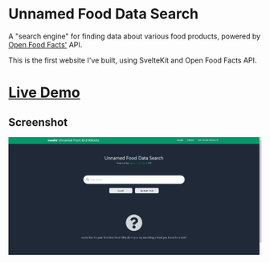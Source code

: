 # Unnamed Food Data Search
A "search engine" for finding data about various food products, powered by [Open Food Facts'](https://world.openfoodfacts.org/) API.

This is the first website I've built, using SvelteKit and Open Food Facts API.

# [Live Demo](https://unnamed-food-data-search.netlify.app/)

## Screenshot
![img.png](img.png)
